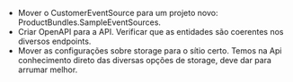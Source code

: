 - Mover o CustomerEventSource para um projeto novo: ProductBundles.SampleEventSources.
- Criar OpenAPI para a API. Verificar que as entidades são coerentes nos diversos endpoints.
- Mover as configurações sobre storage para o sítio certo. Temos na Api conhecimento direto das diversas opções de storage, deve dar para arrumar melhor.

